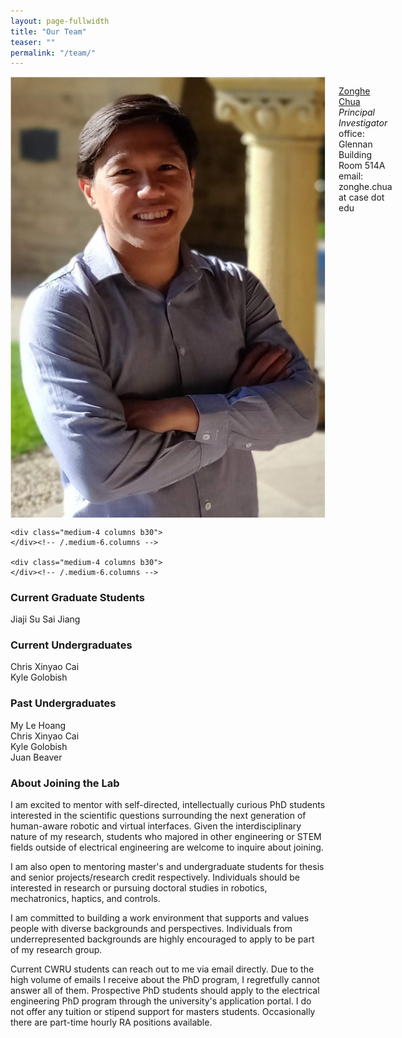 ```yaml
---
layout: page-fullwidth
title: "Our Team"
teaser: ""
permalink: "/team/"
---
```

<!--more-->

<div class="row t30">
    <div class="medium-4 columns b30">
	<img src="/images/chua_profile.jpg" alt="">
        <!--img src="{{ site.urlimg }}chua_profile.jpg" alt=""-->
        <p><a href="http://zonghe-chua.github.io">Zonghe Chua</a>
	<br>
	<i>Principal Investigator</i> <br>
	office: Glennan Building Room 514A <br>
	email: zonghe.chua at case dot edu
	</p>
    </div><!-- /.medium-6.columns -->

    <div class="medium-4 columns b30">
    </div><!-- /.medium-6.columns -->

    <div class="medium-4 columns b30">
    </div><!-- /.medium-6.columns -->
</div><!-- /.row -->

<h3> Current Graduate Students </h3>
Jiaji Su
Sai Jiang

<h3> Current Undergraduates </h3>
Chris Xinyao Cai <br>
Kyle Golobish <br>

<h3> Past Undergraduates </h3>
My Le Hoang <br>
Chris Xinyao Cai <br>
Kyle Golobish <br>
Juan Beaver 

<h3> About Joining the Lab</h3>

I am excited to mentor with self-directed, intellectually curious PhD students interested in the scientific questions surrounding the next generation of human-aware robotic and virtual interfaces. Given the interdisciplinary nature of my research, students who majored in other engineering or STEM fields outside of electrical engineering are welcome to inquire about joining. 

I am also open to mentoring master's and undergraduate students for thesis and senior projects/research credit respectively. Individuals should be interested in research or pursuing doctoral studies in robotics, mechatronics, haptics, and controls.

I am committed to building a work environment that supports and values people with diverse backgrounds and perspectives. Individuals from underrepresented backgrounds are highly encouraged to apply to be part of my research group.

Current CWRU students can reach out to me via email directly. Due to the high volume of emails I receive about the PhD program, I regretfully cannot answer all of them. Prospective PhD students should apply to the electrical engineering PhD program through the university's application portal. I do not offer any tuition or stipend support for masters students. Occasionally there are part-time hourly RA positions available.